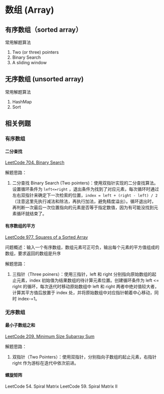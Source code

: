 # 数组 (Array)



## 有序数组（sorted array）

常用解题算法
1. Two (or three) pointers
2. Binary Search
3. A sliding window

## 无序数组 (unsorted array)

常用解题算法
1. HashMap
2. Sort


## 相关例题

### 有序数组

#### 二分查找

[LeetCode 704. Binary Search](https://leetcode.com/problems/binary-search/)

解题思路：
1. 二分查找 Binary Search (Two pointers)：使用双指针实现的二分查找算法。设置循环条件为 `left<=right` ，退出条件为找到了对应元素，每次循环时通过左右双指针来确定下一次检索的位置，`index = left + (right - left) / 2`（注意这里先执行减法和除法，再执行加法，避免精度溢出）。循环退出时，再判断一次最后一次位置指向的元素是否等于指定数值，因为有可能没找到元素循环就结束了。


#### 有序数组的平方

[LeetCode 977. Squares of a Sorted Array](https://leetcode.com/problems/squares-of-a-sorted-array/)

问题概述：输入一个有序数组，数组元素可正可负，输出每个元素的平方值组成的数组，要求返回的数组是升序

解题思路：
1. 三指针（Three poiners）：使用三指针，left 和 right 分别指向原始数组的起止元素，index 初始值为结果数组的待计算元素位置。创建循环条件为 left <= right 的循环，每次迭代时移动原始数组中 left 和 right 两者中绝对值较大者，计算其平方值后放置于 index 处，并将原始数组中对应指针朝着中心移动，同时 index-=1。 


### 无序数组

#### 最小子数组之和

[LeetCode 209. Minimum Size Subarray Sum](https://leetcode.com/problems/minimum-size-subarray-sum/)

解题思路：
1. 双指针（Two Pointers）：使用双指针，分别指向子数组的起止元素，右指针 right 作为游标在迭代中依次前进。


#### 螺旋矩阵

LeetCode 54. Spiral Matrix
LeetCode 59. Spiral Matrix II